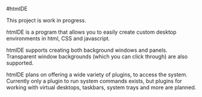 #htmlDE

This project is work in progress.

htmlDE is a program that allows you to easily create custom desktop environments in html, CSS and javascript.

htmlDE supports creating both background windows and panels.
Transparent window backgrounds (which you can click through) are also supported.

htmlDE plans on offering a wide variety of plugins, to access the system.
Currently only a plugin to run system commands exists, but plugins for working with virtual desktops, taskbars, system trays and more are planned.
